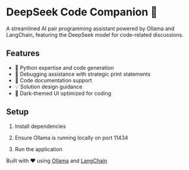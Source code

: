 # DeepSeek Code Companion 🧠

A streamlined AI pair programming assistant powered by Ollama and LangChain, featuring the DeepSeek model for code-related discussions.

## Features

- 🐍 Python expertise and code generation
- 🐞 Debugging assistance with strategic print statements
- 📝 Code documentation support
- 💡 Solution design guidance
- 🎨 Dark-themed UI optimized for coding

## Setup

1. Install dependencies

2. Ensure Ollama is running locally on port 11434

3. Run the application

Built with ❤️ using [Ollama](https://ollama.ai/) and [LangChain](https://python.langchain.com/)